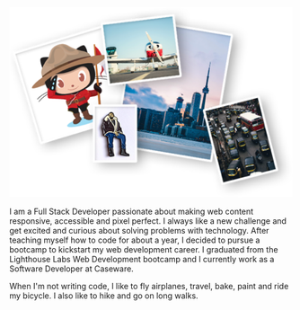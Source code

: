 ![About me](https://raw.githubusercontent.com/nikijiandani/nikijiandani.github.io/master/assets/niki---about-me-M.png)

I am a Full Stack Developer passionate about making web content responsive, accessible and pixel perfect. I always like a new challenge and get excited and curious about solving problems with technology. After teaching myself how to code for about a year, I decided to pursue a bootcamp to kickstart my web development career. I graduated from the Lighthouse Labs Web Development bootcamp and I currently work as a Software Developer at Caseware.

When I'm not writing code, I like to fly airplanes, travel, bake, paint and ride my bicycle. I also like to hike and go on long walks.
